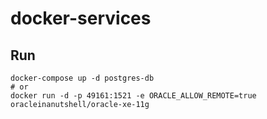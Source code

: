 # docker-services 

## Run
```
docker-compose up -d postgres-db
# or
docker run -d -p 49161:1521 -e ORACLE_ALLOW_REMOTE=true oracleinanutshell/oracle-xe-11g
```